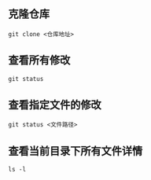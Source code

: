 ## 克隆仓库

```
git clone <仓库地址>
```

## 查看所有修改

```
git status
```

## 查看指定文件的修改

```
git status <文件路径>
```

##  查看当前目录下所有文件详情

```
ls -l
```

